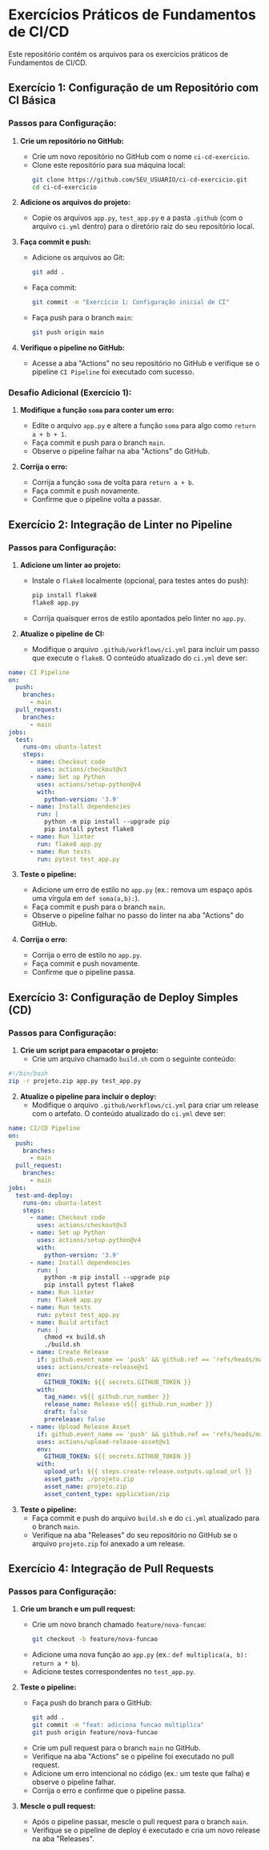 # Exercícios Práticos de Fundamentos de CI/CD

Este repositório contém os arquivos para os exercícios práticos de Fundamentos de CI/CD.

## Exercício 1: Configuração de um Repositório com CI Básica

### Passos para Configuração:

1.  **Crie um repositório no GitHub:**
    *   Crie um novo repositório no GitHub com o nome `ci-cd-exercicio`.
    *   Clone este repositório para sua máquina local:
        ```bash
        git clone https://github.com/SEU_USUARIO/ci-cd-exercicio.git
        cd ci-cd-exercicio
        ```

2.  **Adicione os arquivos do projeto:**
    *   Copie os arquivos `app.py`, `test_app.py` e a pasta `.github` (com o arquivo `ci.yml` dentro) para o diretório raiz do seu repositório local.

3.  **Faça commit e push:**
    *   Adicione os arquivos ao Git:
        ```bash
        git add .
        ```
    *   Faça commit:
        ```bash
        git commit -m "Exercício 1: Configuração inicial de CI"
        ```
    *   Faça push para o branch `main`:
        ```bash
        git push origin main
        ```

4.  **Verifique o pipeline no GitHub:**
    *   Acesse a aba "Actions" no seu repositório no GitHub e verifique se o pipeline `CI Pipeline` foi executado com sucesso.

### Desafio Adicional (Exercício 1):

1.  **Modifique a função `soma` para conter um erro:**
    *   Edite o arquivo `app.py` e altere a função `soma` para algo como `return a + b + 1`.
    *   Faça commit e push para o branch `main`.
    *   Observe o pipeline falhar na aba "Actions" do GitHub.

2.  **Corrija o erro:**
    *   Corrija a função `soma` de volta para `return a + b`.
    *   Faça commit e push novamente.
    *   Confirme que o pipeline volta a passar.




## Exercício 2: Integração de Linter no Pipeline

### Passos para Configuração:

1.  **Adicione um linter ao projeto:**
    *   Instale o `flake8` localmente (opcional, para testes antes do push):
        ```bash
        pip install flake8
        flake8 app.py
        ```
    *   Corrija quaisquer erros de estilo apontados pelo linter no `app.py`.

2.  **Atualize o pipeline de CI:**
    *   Modifique o arquivo `.github/workflows/ci.yml` para incluir um passo que execute o `flake8`. O conteúdo atualizado do `ci.yml` deve ser:

```yaml
name: CI Pipeline
on:
  push:
    branches:
      - main
  pull_request:
    branches:
      - main
jobs:
  test:
    runs-on: ubuntu-latest
    steps:
      - name: Checkout code
        uses: actions/checkout@v3
      - name: Set up Python
        uses: actions/setup-python@v4
        with:
          python-version: '3.9'
      - name: Install dependencies
        run: |
          python -m pip install --upgrade pip
          pip install pytest flake8
      - name: Run linter
        run: flake8 app.py
      - name: Run tests
        run: pytest test_app.py
```

3.  **Teste o pipeline:**
    *   Adicione um erro de estilo no `app.py` (ex.: remova um espaço após uma vírgula em `def soma(a,b):`).
    *   Faça commit e push para o branch `main`.
    *   Observe o pipeline falhar no passo do linter na aba "Actions" do GitHub.

4.  **Corrija o erro:**
    *   Corrija o erro de estilo no `app.py`.
    *   Faça commit e push novamente.
    *   Confirme que o pipeline passa.




## Exercício 3: Configuração de Deploy Simples (CD)

### Passos para Configuração:

1.  **Crie um script para empacotar o projeto:**
    *   Crie um arquivo chamado `build.sh` com o seguinte conteúdo:

```bash
#!/bin/bash
zip -r projeto.zip app.py test_app.py
```

2.  **Atualize o pipeline para incluir o deploy:**
    *   Modifique o arquivo `.github/workflows/ci.yml` para criar um release com o artefato. O conteúdo atualizado do `ci.yml` deve ser:

```yaml
name: CI/CD Pipeline
on:
  push:
    branches:
      - main
  pull_request:
    branches:
      - main
jobs:
  test-and-deploy:
    runs-on: ubuntu-latest
    steps:
      - name: Checkout code
        uses: actions/checkout@v3
      - name: Set up Python
        uses: actions/setup-python@v4
        with:
          python-version: '3.9'
      - name: Install dependencies
        run: |
          python -m pip install --upgrade pip
          pip install pytest flake8
      - name: Run linter
        run: flake8 app.py
      - name: Run tests
        run: pytest test_app.py
      - name: Build artifact
        run: |
          chmod +x build.sh
          ./build.sh
      - name: Create Release
        if: github.event_name == 'push' && github.ref == 'refs/heads/main'
        uses: actions/create-release@v1
        env:
          GITHUB_TOKEN: ${{ secrets.GITHUB_TOKEN }}
        with:
          tag_name: v${{ github.run_number }}
          release_name: Release v${{ github.run_number }}
          draft: false
          prerelease: false
      - name: Upload Release Asset
        if: github.event_name == 'push' && github.ref == 'refs/heads/main'
        uses: actions/upload-release-asset@v1
        env:
          GITHUB_TOKEN: ${{ secrets.GITHUB_TOKEN }}
        with:
          upload_url: ${{ steps.create-release.outputs.upload_url }}
          asset_path: ./projeto.zip
          asset_name: projeto.zip
          asset_content_type: application/zip
```

3.  **Teste o pipeline:**
    *   Faça commit e push do arquivo `build.sh` e do `ci.yml` atualizado para o branch `main`.
    *   Verifique na aba "Releases" do seu repositório no GitHub se o arquivo `projeto.zip` foi anexado a um release.




## Exercício 4: Integração de Pull Requests

### Passos para Configuração:

1.  **Crie um branch e um pull request:**
    *   Crie um novo branch chamado `feature/nova-funcao`:
        ```bash
        git checkout -b feature/nova-funcao
        ```
    *   Adicione uma nova função ao `app.py` (ex.: `def multiplica(a, b): return a * b`).
    *   Adicione testes correspondentes no `test_app.py`.

2.  **Teste o pipeline:**
    *   Faça push do branch para o GitHub:
        ```bash
        git add .
        git commit -m "feat: adiciona funcao multiplica"
        git push origin feature/nova-funcao
        ```
    *   Crie um pull request para o branch `main` no GitHub.
    *   Verifique na aba "Actions" se o pipeline foi executado no pull request.
    *   Adicione um erro intencional no código (ex.: um teste que falha) e observe o pipeline falhar.
    *   Corrija o erro e confirme que o pipeline passa.

3.  **Mescle o pull request:**
    *   Após o pipeline passar, mescle o pull request para o branch `main`.
    *   Verifique se o pipeline de deploy é executado e cria um novo release na aba "Releases".



